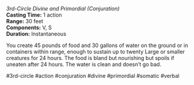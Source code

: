 *3rd-Circle Divine and Primordial (Conjuration)*    
**Casting Time:** 1 action    
**Range:** 30 feet  
**Components:** V, S  
**Duration:** Instantaneous

You create 45 pounds of food and 30 gallons of water on the ground or in containers within range, enough to sustain up to twenty Large or smaller creatures for 24 hours. The food is bland but nourishing but spoils if uneaten after 24 hours. The water is clean and doesn’t go bad.

#3rd-circle #action #conjuration #divine #primordial #somatic #verbal
